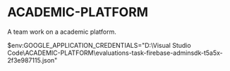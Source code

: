 # ACADEMIC-PLATFORM
A team work on a academic platform.

$env:GOOGLE_APPLICATION_CREDENTIALS="D:\Visual Studio Code\ACADEMIC-PLATFORM\evaluations-task-firebase-adminsdk-t5a5x-2f3e987115.json"